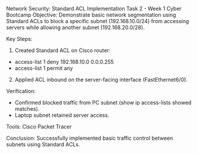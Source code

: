 Network Security: Standard ACL Implementation
Task 2 - Week 1 Cyber Bootcamp
Objective:
Demonstrate basic network segmentation using Standard ACLs to block a specific subnet (192.168.10.0/24) from accessing servers while allowing another subnet (192.168.20.0/28).

Key Steps:
1. Created Standard ACL on Cisco router:
  - access-list 1 deny 192.168.10.0 0.0.0.255
  - access-list 1 permit any

2. Applied ACL inbound on the server-facing interface (FastEthernet6/0).

Verification:
- Confirmed blocked traffic from PC subnet (show ip access-lists showed matches).
- Laptop subnet retained server access.

Tools: Cisco Packet Tracer

Conclusion: Successfully implemented basic traffic control between subnets using Standard ACLs.

